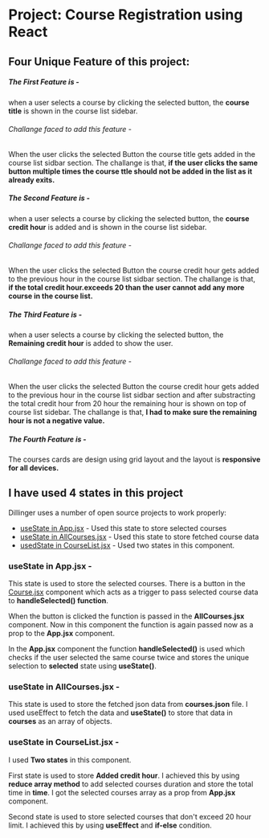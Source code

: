 # Project: Course Registration using React
## Four Unique Feature of this project:

##### The First Feature is -
when a user selects a course by clicking the selected button, the **course title** is shown in the course list sidebar.

###### Challange faced to add this feature -
When the user clicks the selected Button the course title gets added in the course list sidbar section. The challange is that, **if the user clicks the same button multiple times the course ttle should not be added in the list as it already exits.**

##### The Second Feature is -
when a user selects a course by clicking the selected button, the **course credit hour** is added and is shown in the course list sidebar.

###### Challange faced to add this feature -
When the user clicks the selected Button the course credit hour gets added to the previous hour in the course list sidbar section. The challange is that, **if the total credit hour.exceeds 20 than the user cannot add any more course in the course list.**

##### The Third Feature is -
when a user selects a course by clicking the selected button, the **Remaining credit hour** is added to show the user.

###### Challange faced to add this feature -
When the user clicks the selected Button the course credit hour gets added to the previous hour in the course list sidbar section and after substracting the total credit hour from 20 hour the remaining hour is shown on top of course list sidebar. The challange is that, **I had to make sure the remaining hour is not a negative value.**

##### The Fourth Feature is -
The courses cards are design using grid layout and the layout is **responsive for all devices.**

## I have used 4 states in this project

Dillinger uses a number of open source projects to work properly:

- [useState in App.jsx](https://github.com/programming-hero-web-course2/my-course-roster-AskatAsh/blob/main/Course-Registration/src/App.jsx) - Used this state to store selected courses
- [useState in AllCourses.jsx](https://github.com/programming-hero-web-course2/my-course-roster-AskatAsh/blob/main/Course-Registration/src/Components/AllCourses/AllCourses.jsx) - Used this state to store fetched course data
- [usedState in CourseList.jsx](https://github.com/programming-hero-web-course2/my-course-roster-AskatAsh/blob/main/Course-Registration/src/Components/CourseList/CourseList.jsx) - Used two states in this component.


### useState in App.jsx -
This state is used to store the selected courses. There is a button in the [Course.jsx](https://github.com/programming-hero-web-course2/my-course-roster-AskatAsh/blob/main/Course-Registration/src/Components/Course/Course.jsx) component which acts as a trigger to pass selected course data to **handleSelected() function**.

When the button is clicked the function is passed in the **AllCourses.jsx** component. Now in this component the function is again passed now as a prop to the **App.jsx** component.

In the **App.jsx** component the function **handleSelected()** is used which checks if the user selected the same course twice and stores the unique selection to **selected** state using **useState()**.

### useState in AllCourses.jsx -
This state is used to store the fetched json data from **courses.json** file. I used useEffect to fetch the data and **useState()** to store that data in **courses** as an array of objects.

### useState in CourseList.jsx -
I used **Two states** in this component.

First state is used to store **Added credit hour**. I achieved this by using **reduce array method** to add selected courses duration and store the total time in **time**. I got the selected courses array as a prop from **App.jsx** component.

Second state is used to store selected courses that don't exceed 20 hour limit. I achieved this by using **useEffect** and **if-else** condition.
